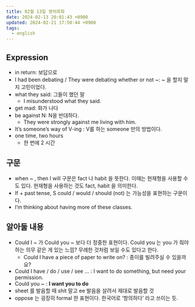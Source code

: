 ```yaml
---
title: 02월 13일 영어회화
date: 2024-02-13 20:01:43 +0900
updated: 2024-02-21 17:50:44 +0900
tags:
  - english
---
```


## Expression

- in return: 보답으로
- I had been debating / They were debating whether or not ~: ~ 을 할지 말지 고민이었다.
- what they said: 그들이 했던 말
	- I misunderstood what they said.
- get mad: 화가 나다
- be against N: N을 반대하다.
	- They were strongly against me living with him.
- It’s someone’s way of V-ing : V를 하는 someone 만의 방법이다.
- one time, two hours
	- 한 번에 2 시간

## 구문

- when ~ , then I will 구문은 fact 나 habit 을 뜻한다. 이때는 현재형을 사용할 수도 있다. 현재형을 사용하는 것도 fact, habit 을 의미한다.
- If + past tense, S could / would / should (not) 는 가능성을 표현하는 구문이다.
- I’m thinking about having more of these classes.

## 알아둘 내용

- Could I ~ 가 Could you ~ 보다 더 정중한 표현이다. Could you 는 you 가 줘야 하는 의무 같은 게 있는 느낌? 무례한 것처럼 보일 수도 있다고 한다. 
	- Could I have a piece of paper to write on? : 종이를 빌려주실 수 있을까요?
- Could I have / do / use / see  … : I want to do something, but need your permission.
- Could you ~ : **I want you to do**
- sheet 를 발음할 때 shit 말고 ee 발음을 살려서 제대로 발음할 것
- oppose 는 굉장히 formal 한 표현이다. 한국어로 ‘항의하다’ 라고 쓰이는 듯. 